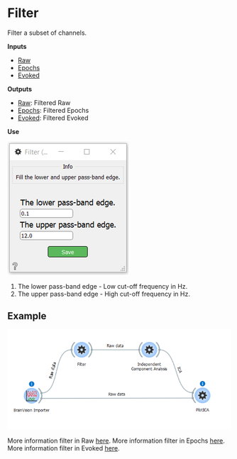 Filter
======
Filter a subset of channels.


**Inputs**
- [Raw](https://mne.tools/0.17/generated/mne.io.Raw.html#mne.io.Raw)
- [Epochs](https://mne.tools/0.17/generated/mne.Epochs.html)
- [Evoked](https://mne.tools/0.17/generated/mne.Evoked.html)

**Outputs**
- [Raw](https://mne.tools/0.17/generated/mne.io.Raw.html#mne.io.Raw): Filtered Raw
- [Epochs](https://mne.tools/0.17/generated/mne.Epochs.html): Filtered Epochs
- [Evoked](https://mne.tools/0.17/generated/mne.Evoked.html): Filtered Evoked

**Use**

![](images/fil1.png)

1. The lower pass-band edge - Low cut-off frequency in Hz.
2. The upper pass-band edge - High cut-off frequency in Hz.


Example
-------

![](images/exa5work.png)

More information filter in Raw [here](https://mne.tools/0.17/generated/mne.io.Raw.html#mne.io.Raw.filter).
More information filter in Epochs [here](https://mne.tools/0.17/generated/mne.Epochs.html#mne.Epochs.filter).
More information filter in Evoked [here](https://mne.tools/0.17/generated/mne.Evoked.html#mne.Evoked.filter).